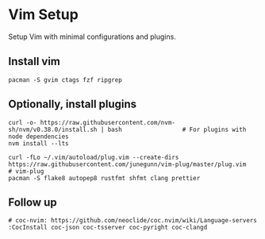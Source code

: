 # Vim Setup
Setup Vim with minimal configurations and plugins.

## Install vim
```
pacman -S gvim ctags fzf ripgrep
```
## Optionally, install plugins
```
curl -o- https://raw.githubusercontent.com/nvm-sh/nvm/v0.38.0/install.sh | bash                 # For plugins with node dependencies
nvm install --lts

curl -fLo ~/.vim/autoload/plug.vim --create-dirs https://raw.githubusercontent.com/junegunn/vim-plug/master/plug.vim        # vim-plug
pacman -S flake8 autopep8 rustfmt shfmt clang prettier
```

## Follow up
```
# coc-nvim: https://github.com/neoclide/coc.nvim/wiki/Language-servers
:CocInstall coc-json coc-tsserver coc-pyright coc-clangd
```
